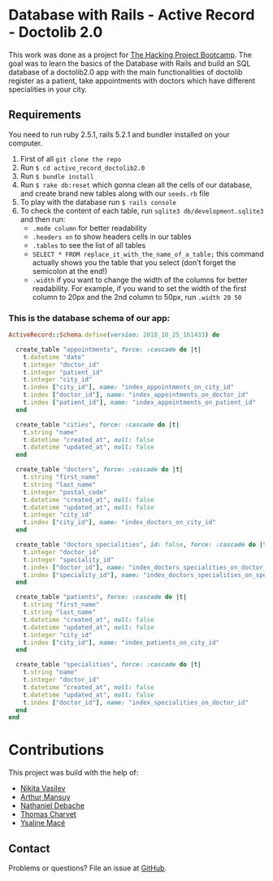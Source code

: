 # Database with Rails - Active Record - Doctolib 2.0

This work was done as a project for [The Hacking Project Bootcamp](https://www.thehackingproject.org/).
The goal was to learn the basics of the Database with Rails and build an SQL database of a doctolib2.0 app with the main functionalities of doctolib register as a patient, take appointments with doctors which have different specialities in your city.

## Requirements

You need to run ruby 2.5.1, rails 5.2.1 and bundler installed on your computer.

1. First of all `git clone the repo`
2. Run `$ cd active_record_doctolib2.0`
3. Run `$ bundle install`
4. Run `$ rake db:reset` which gonna clean all the cells of our database, and create brand new tables along with our `seeds.rb` file
5. To play with the database run `$ rails console`
6. To check the content of each table, run `sqlite3 db/development.sqlite3` and then run:
	* `.mode column` for better readability
	* `.headers on` to show headers cells in our tables
	* `.tables` to see the list of all tables
	* `SELECT * FROM replace_it_with_the_name_of_a_table;` this command actually shows you the table that you select (don't forget the semicolon at the end!)
	* `.width` if you want to change the width of the columns for better readability. For example, if you wand to set the width of the first column to 20px and the 2nd column to 50px, run `.width 20 50`

### This is the database schema of our app:
```ruby
ActiveRecord::Schema.define(version: 2018_10_25_161433) do

  create_table "appointments", force: :cascade do |t|
    t.datetime "date"
    t.integer "doctor_id"
    t.integer "patient_id"
    t.integer "city_id"
    t.index ["city_id"], name: "index_appointments_on_city_id"
    t.index ["doctor_id"], name: "index_appointments_on_doctor_id"
    t.index ["patient_id"], name: "index_appointments_on_patient_id"
  end

  create_table "cities", force: :cascade do |t|
    t.string "name"
    t.datetime "created_at", null: false
    t.datetime "updated_at", null: false
  end

  create_table "doctors", force: :cascade do |t|
    t.string "first_name"
    t.string "last_name"
    t.integer "postal_code"
    t.datetime "created_at", null: false
    t.datetime "updated_at", null: false
    t.integer "city_id"
    t.index ["city_id"], name: "index_doctors_on_city_id"
  end

  create_table "doctors_specialities", id: false, force: :cascade do |t|
    t.integer "doctor_id"
    t.integer "speciality_id"
    t.index ["doctor_id"], name: "index_doctors_specialities_on_doctor_id"
    t.index ["speciality_id"], name: "index_doctors_specialities_on_speciality_id"
  end

  create_table "patients", force: :cascade do |t|
    t.string "first_name"
    t.string "last_name"
    t.datetime "created_at", null: false
    t.datetime "updated_at", null: false
    t.integer "city_id"
    t.index ["city_id"], name: "index_patients_on_city_id"
  end

  create_table "specialities", force: :cascade do |t|
    t.string "name"
    t.integer "doctor_id"
    t.datetime "created_at", null: false
    t.datetime "updated_at", null: false
    t.index ["doctor_id"], name: "index_specialities_on_doctor_id"
  end
end
```

# Contributions

This project was build with the help of:
* [Nikita Vasilev](https://github.com/nikitavasilev)
* [Arthur Mansuy](https://github.com/tutus06)
* [Nathaniel Debache](https://github.com/Natdenice)
* [Thomas Charvet](https://github.com/TomacTh)
* [Ysaline Macé](https://github.com/Ysalien)

## Contact

Problems or questions? File an issue at [GitHub](https://github.com/nikitavasilev/active_record_doctolib2.0/issues).